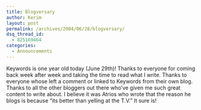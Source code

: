```yaml
---
title: Blogversary
author: Kerim
layout: post
permalink: /archives/2004/06/28/blogversary/
dsq_thread_id:
  - 825169464
categories:
  - Announcements
---
```

Keywords is one year old today (June 29th)! Thanks to everyone for coming back week after week and taking the time to read what I write. Thanks to everyone whose left a comment or linked to Keywords from their own blog. Thanks to all the other bloggers out there who&#8217;ve given me such great content to write about. I believe it was Atrios who wrote that the reason he blogs is because &#8220;its better than yelling at the T.V.&#8221; It sure is!

